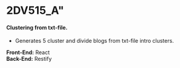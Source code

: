 # 2DV515_A"

#### Clustering from txt-file.
* Generates 5 cluster and divide blogs from txt-file intro clusters.


**Front-End:** React <br/>
**Back-End:** Restify
